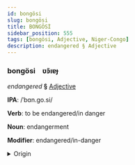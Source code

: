 ```yaml
---
id: bongösi
slug: bongösi
title: BONGÖSİ
sidebar_position: 555
tags: [bongösi, Adjective, Niger-Congo]
description: endangered § Adjective
---
```


### bongösi&emsp;<span kind="abugida">ʋ̃ꜿıɐɟ</span>

*endangered* **§** [Adjective](../../tags/Adjective)

**IPA**: /ˈbɑn.go.si/

**Verb**: to be endangered/in danger

**Noun**: endangerment

**Modifier**: endangered/in-danger

<details>
    <summary>Origin</summary>
    Chichewa/Shona pangozi /paᵑɡɔzi/<br/>
    <em>Niger-Congo Language Family</em>
</details>